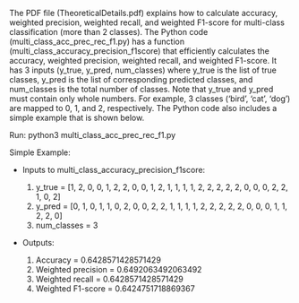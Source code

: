 The PDF file (TheoreticalDetails.pdf) explains how to calculate accuracy, weighted precision, weighted recall, and weighted F1-score for multi-class classification (more than 2 classes). The Python code (multi_class_acc_prec_rec_f1.py) has a function (multi_class_accuracy_precision_f1score) that efficiently calculates the accuracy, weighted precision, weighted recall, and weighted F1-score. It has 3 inputs (y_true, y_pred, num_classes) where y_true is the list of true classes, y_pred is the list of corresponding predicted classes, and num_classes is the total number of classes. Note that y_true and y_pred must contain only whole numbers. For example, 3 classes (‘bird’, ‘cat’, ‘dog’) are mapped to 0, 1, and 2, respectively. The Python code also includes a simple example that is shown below.

Run: python3 multi_class_acc_prec_rec_f1.py

Simple Example:

- Inputs to multi_class_accuracy_precision_f1score:

  1) y_true = [1, 2, 0, 0, 1, 2, 2, 0, 0, 1, 2, 1, 1, 1, 1, 2, 2, 2, 2, 2, 0, 0, 0, 2, 2, 1, 0, 2]
  2) y_pred = [0, 1, 0, 1, 1, 0, 2, 0, 0, 2, 2, 1, 1, 1, 1, 2, 2, 2, 2, 2, 0, 0, 0, 1, 1, 2, 2, 0]
  3) num_classes = 3

- Outputs:

  1) Accuracy = 0.6428571428571429
  2) Weighted precision = 0.6492063492063492
  3) Weighted recall = 0.6428571428571429
  4) Weighted F1-score = 0.6424751718869367
